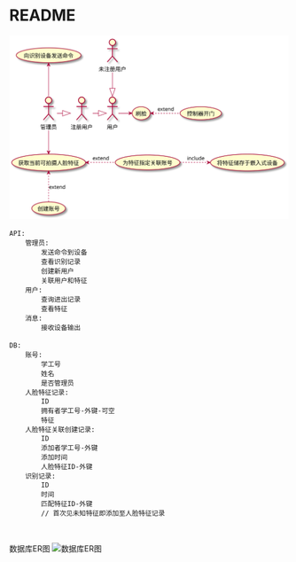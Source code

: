 # README

![用例图](out/doc/用例图/刷脸门禁系统.svg)

```
API:  
    管理员:  
        发送命令到设备  
        查看识别记录  
        创建新用户  
        关联用户和特征  
    用户:  
        查询进出记录
        查看特征
    消息:  
        接收设备输出  

DB:  
    账号:  
        学工号  
        姓名
        是否管理员  
    人脸特征记录:  
        ID  
        拥有者学工号-外键-可空  
        特征 
    人脸特征关联创建记录:
        ID
        添加者学工号-外键
        添加时间
        人脸特征ID-外键
    识别记录:
        ID
        时间
        匹配特征ID-外键 
        // 首次见未知特征即添加至人脸特征记录

    
```
数据库ER图
![数据库ER图](out/ER图.png)
